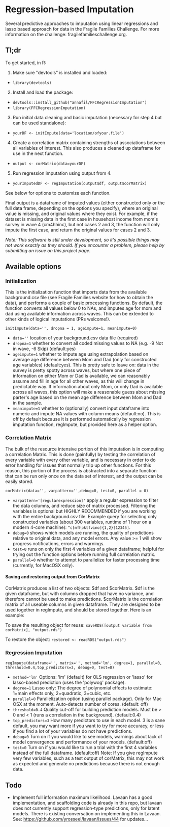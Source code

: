 # Regression-based Imputation

Several predictive approaches to imputation using linear regressions and lasso based approach for data in the Fragile Families Challenge. For more information on the challenge: fragilefamilieschallenge.org.

## Tl;dr

To get started, in R:
1. Make sure "devtools" is installed and loaded:
  - `library(devtools)`
2. Install and load the package: 
  - `devtools::install_github("annafil/FFCRegressionImputation")`
  - `library(FFCRegressionImputation)`
3. Run initial data cleaning and basic imputation (necessary for step 4 but can be used standalone):
  - `yourDF <- initImpute(data='location/ofyour.file')`
4. Create a correlation matrix containing strengths of associations between all variables of interest. This also produces a cleaned up dataframe for use in the next function. 
  - `output <- corMatrix(data=yourDF)`
5. Run regression imputation using output from 4. 
  - `yourImputedDF <- regImputation(output$df, output$corMatrix)`

See below for options to customize each function. 

Final output is a dataframe of imputed values (either constructed only or the full data frame, depending on the options you specify), where an original value is missing, and original values where they exist. For example, if the dataset is missing data in the first case in househost income from mom's survey in wave 4 (cm4hhinc), but not cases 2 and 3, the function will only impute the first case, and return the original values for cases 2 and 3. 

*Note: This software is still under development, so it's possible things may not work exactly as they should. If you encounter a problem, please help by submitting an issue on this project page.*

## Available options

### Initialization

This is the initialization function that imports data from the available background.csv file (see Fragile Families website for how to obtain the data), and performs a couple of basic processing functions. By default, the function converts all values below 0 to NAs, and imputes age for mom and dad using available information across waves. This can be extended to other kinds of logical imputations (PRs welcome!). 

`initImpute(data='', dropna = 1, ageimpute=1, meanimpute=0)`

- `data=''` location of your background.csv data file (required)
- `dropna=1` whether to convert all coded missing values to NA (e.g. -9 Not in wave, -6 Skip) (default:yes)
- `ageimpute=1` whether to impute age using extrapolation based on average age difference between Mom and Dad (only for constructed age variables) (default:yes). This is pretty safe to leave on: data in the survey is pretty spotty across waves, but where one piece of information on either Mom or Dad is available, we can reasonably assume and fill in age for all other waves, as this will change in predictable way. If information about only Mom, or only Dad is available across all waves, this option will make a reasonable guess about missing parter's age based on the mean age difference between Mom and Dad in the sample. 
- `meanimpute=1` whether to (optionally) convert input dataframe into numeric and impute NA values with column means (default:no). This is off by default because it is performed automatically by regression imputation function, regImpute, but provided here as a helper option. 

### Correlation Matrix
The bulk of the resource intensive portion of this imputation is in computing a correlation Matrix. This is done (painfully) by testing the correlation of every variable with every other variable, and is necessary in order to do error handling for issues that normally trip up other functions. For this reason, this portion of the process is abstracted into a separate function that can be run only once on the data set of interest, and the output can be easily stored. 

`corMatrix(data='', varpattern='',debug=0, test=0, parallel = 0)`

- `varpattern='[regularexpression]'` apply a regular expression to filter the data columns, and reduce size of matrix processed. Filtering the variables is optional but HIGHLY RECOMMENDED if you are working with the entire background.csv file. Example query for selecting only constructed variables (about 300 variables, runtime of 1 hour on a modern 4-core machine): `^c[mfhpktfvino]{1,2}[12345]`. 
- `debug=0` shows which models are running, the quality of predictions relative to original data, and any model errors. Any value >= 1 will show progress notifications, errors and warnings.
- `test=0` runs on only the first 4 variables of a given dataframe; helpful for trying out the function options before running full correlation matrix.  
- `parallel=0` whether to attempt to parallelize for faster processing time (currently, for MacOSX only). 

#### Saving and restoring output from CorMatrix

CorMatrix produces a list of two objects: $df and $corMatrix. $df is the given dataframe, but with columns dropped that have no variance, and therefore cannot be used to make predictions. $corMatrix is the correlation matrix of all useable columns in given dataframe. They are designed to be used together in regImpute, and should be stored together. Here is an example:

To save the resulting object for reuse:
`saveRDS([output variable from corMatrix], "output.rds")`

To restore the object:
`restored <- readRDS("output.rds")`


### Regression Imputation 

`regImpute(dataframe='', matrix='', method='lm', degree=1, parallel=0, threshold=0.4,top_predictors=3, debug=0, test=0)`

- `method='lm'` Options: 'lm' (default) for OLS regression or 'lasso' for lasso-based prediction (uses the 'polywog' package).
- `degree=1` Lasso only: The degree of polynomial effects to estimate: 1=main effects only, 2=quadratic, 3=cubic, etc.
- `parallel=0` Parallelization option (using parallel package). Only for Mac OSX at the moment. Auto-detects number of cores. (default: off)
- `threshold=0.4` Quality cut-off for building prediction models. Must be > 0 and < 1 (runs a correlation in the background). (default:0.4)
- `top_predictors=3` How many predictors to use in each model. 3 is a sane default, you may want more if you want to try for more accuracy, or less if you find a lot of your variables do not have predictions. 
- `debug=0` Turn on if you would like to see models, warnings about lack of model convergence and performance of your models. (default:off)
- `test=0` Turn on if you would like to run a trial with the first 4 variables instead of the full dataframe. (default:off) Note: If you give regImpute very few variables, such as a test output of corMatrix, this may not work as expected and generate no predictions because there is not enough data. 

## Todo

- Implement full information maximum likelihood. Lavaan has a good implementation, and scaffolding code is already in this repo, but lavaan does not currently support regression-type predictions, only for latent models. There is existing conversation on implementing this in Lavaan. See: https://github.com/yrosseel/lavaan/issues/44 for updates...
